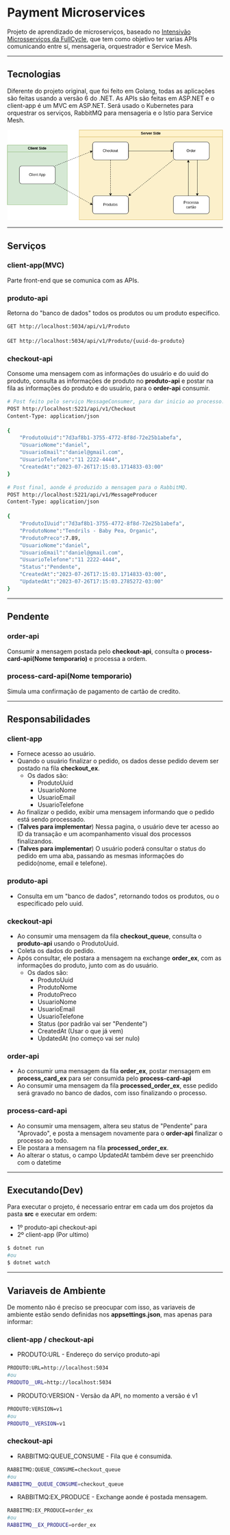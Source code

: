 # Payment Microservices
Projeto de aprendizado de microserviços, baseado no [Intensivão Microsserviços da FullCycle](https://www.youtube.com/playlist?list=PL5aY_NrL1rjuzBYy1Gro6IVDF1BPkPK_m), que tem como objetivo ter varias APIs comunicando entre sí,  mensageria, orquestrador e Service Mesh. 
___
## Tecnologias
Diferente do projeto original, que foi feito em Golang, todas as aplicações são feitas usando a versão 6 do .NET. As APIs são feitas em ASP.NET e o client-app é um MVC em ASP.NET. 
Será usado o Kubernetes para orquestrar os serviços, RabbitMQ para mensageria e o Istio para Service Mesh.

![Diagrama do Projeto](img/IntensivoMicroservicos.drawio.png)

___
## Serviços

### client-app(MVC)
Parte front-end que se comunica com as APIs.

### produto-api
Retorna do "banco de dados" todos os produtos ou um produto especifico.

```sh
GET http://localhost:5034/api/v1/Produto

GET http://localhost:5034/api/v1/Produto/{uuid-do-produto}
```

### checkout-api
Consome uma mensagem com as informações do usuário e do uuid do produto, consulta as informações de produto no **produto-api** e postar na fila as informações do produto e do usuário, para o **order-api** consumir.

```sh
# Post feito pelo serviço MessageConsumer, para dar inicio ao processo.
POST http://localhost:5221/api/v1/Checkout
Content-Type: application/json

{
    "ProdutoUuid":"7d3af8b1-3755-4772-8f8d-72e25b1abefa",
    "UsuarioNome":"daniel",
    "UsuarioEmail":"daniel@gmail.com",
    "UsuarioTelefone":"11 2222-4444",
    "CreatedAt":"2023-07-26T17:15:03.1714833-03:00"
}
```

```sh
# Post final, aonde é produzido a mensagem para o RabbitMQ.
POST http://localhost:5221/api/v1/MessageProducer
Content-Type: application/json

{
    "ProdutoIUuid":"7d3af8b1-3755-4772-8f8d-72e25b1abefa",
    "ProdutoNome":"Tendrils - Baby Pea, Organic",
    "ProdutoPreco":7.89,
    "UsuarioNome":"daniel",
    "UsuarioEmail":"daniel@gmail.com",
    "UsuarioTelefone":"11 2222-4444",
    "Status":"Pendente",
    "CreatedAt":"2023-07-26T17:15:03.1714833-03:00",
    "UpdatedAt":"2023-07-26T17:15:03.2785272-03:00"
}
```
___
## Pendente

### order-api
Consumir a mensagem postada pelo **checkout-api**, consulta o **process-card-api(Nome temporario)** e processa a ordem.

### process-card-api(Nome temporario)
Simula uma confirmação de pagamento de cartão de credito.

___
## Responsabilidades
### client-app
- Fornece acesso ao usuário.
- Quando o usuário finalizar o pedido, os dados desse pedido devem ser postado na fila **checkout_ex**.
    - Os dados são:
        - ProdutoUuid
        - UsuarioNome
        - UsuarioEmail
        - UsuarioTelefone
- Ao finalizar o pedido, exibir uma mensagem informando que o pedido está sendo processado.
- (**Talves para implementar**) Nessa pagina, o usuário deve ter acesso ao ID da transação e um acompanhamento visual dos processos finalizandos.
- (**Talves para implementar**) O usuário poderá consultar o status do pedido em uma aba, passando as mesmas informações do pedido(nome, email e telefone).

### produto-api
- Consulta em um "banco de dados", retornando todos os produtos, ou o especificado pelo uuid.

### ckeckout-api
- Ao consumir uma mensagem da fila **checkout_queue**, consulta o **produto-api** usando o ProdutoUuid.
- Coleta os dados do pedido.
- Após consultar, ele postara a mensagem na exchange **order_ex**, com as informações do produto, junto com as do usuário.
    - Os dados são:
        - ProdutoUuid
        - ProdutoNome
        - ProdutoPreco
        - UsuarioNome
        - UsuarioEmail
        - UsuarioTelefone
        - Status (por padrão vai ser "Pendente")
        - CreatedAt (Usar o que já vem)
        - UpdatedAt (no começo vai ser nulo)

### order-api
- Ao consumir uma mensagem da fila **order_ex**, postar mensagem em **process_card_ex** para ser consumida pelo **process-card-api**
- Ao consumir uma mensagem da fila **processed_order_ex**, esse pedido será gravado no banco de dados, com isso finalizando o processo.

### process-card-api
- Ao consumir uma mensagem, altera seu status de "Pendente" para "Aprovado", e posta a mensagem novamente para o **order-api** finalizar o processo ao todo.
- Ele postara a mensagem na fila **processed_order_ex**.
- Ao alterar o status, o campo UpdatedAt também deve ser preenchido com o datetime

___
## Executando(Dev)
Para executar o projeto, é necessario entrar em cada um dos projetos da pasta **src** e executar em ordem:

- 1º
    produto-api
    checkout-api
- 2º 
    client-app (Por ultimo)
```sh
$ dotnet run
#ou
$ dotnet watch
```

___
## Variaveis de Ambiente
De momento não é preciso se preocupar com isso, as variaveis de ambiente estão sendo definidas nos **appsettings.json**, mas apenas para informar:

### client-app / checkout-api
- PRODUTO:URL - Endereço do serviço produto-api
```sh
PRODUTO:URL=http://localhost:5034
#ou
PRODUTO__URL=http://localhost:5034
```

- PRODUTO:VERSION - Versão da API, no momento a versão é v1
```sh
PRODUTO:VERSION=v1
#ou
PRODUTO__VERSION=v1
```

### checkout-api
- RABBITMQ:QUEUE_CONSUME - Fila que é consumida.
```sh
RABBITMQ:QUEUE_CONSUME=checkout_queue
#ou
RABBITMQ__QUEUE_CONSUME=checkout_queue
```

- RABBITMQ:EX_PRODUCE - Exchange aonde é postada mensagem.
```sh
RABBITMQ:EX_PRODUCE=order_ex
#ou
RABBITMQ__EX_PRODUCE=order_ex
```
